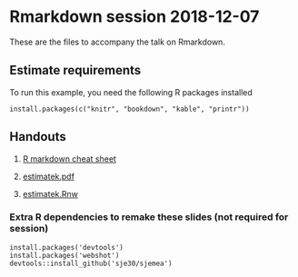 # Rmarkdown session 2018-12-07

These are the files to accompany the talk on Rmarkdown.


## Estimate requirements

To run this example, you need the following R packages installed

```
install.packages(c("knitr", "bookdown", "kable", "printr"))
```

## Handouts

1. [R markdown cheat sheet](https://github.com/rstudio/cheatsheets/raw/master/rmarkdown-2.0.pdf)

2. [estimatek.pdf](pi/estimatek.pdf)

3. [estimatek.Rnw](pi/estimatek.Rnw)


### Extra R dependencies to remake these slides (not required for session)

```
install.packages('devtools')
install.packages('webshot')
devtools::install_github('sje30/sjemea')
```

